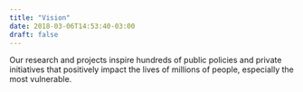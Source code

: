 ```yaml
---
title: "Vision"
date: 2018-03-06T14:53:40-03:00
draft: false
---
```


Our research and projects inspire hundreds of public policies and private initiatives that positively impact the lives of millions of people, especially the most vulnerable.

